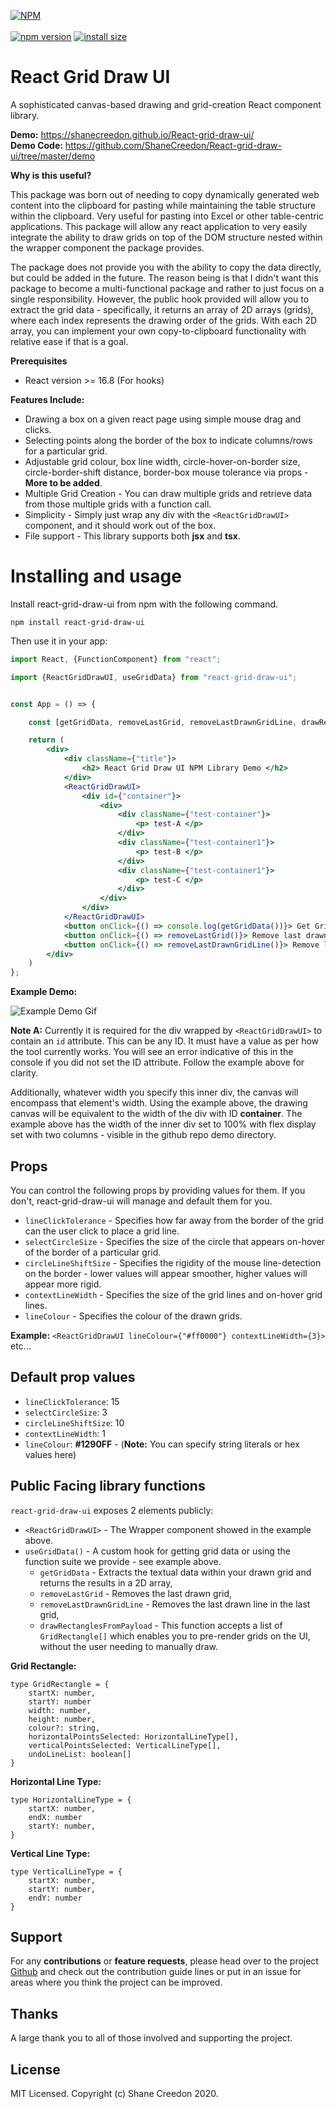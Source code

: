 [![NPM](https://nodei.co/npm/react-grid-draw-ui.png)](https://npmjs.org/package/react-grid-draw-ui) <br><br>
[![npm version](https://badge.fury.io/js/react-grid-draw-ui.svg)](https://badge.fury.io/js/react-grid-draw-ui)
[![install size](https://packagephobia.com/badge?p=react-grid-draw-ui@1.0.25)](https://packagephobia.com/result?p=react-grid-draw-ui@1.0.25)

# React Grid Draw UI

A sophisticated canvas-based drawing and grid-creation React component library.

**Demo:** https://shanecreedon.github.io/React-grid-draw-ui/  
**Demo Code:** https://github.com/ShaneCreedon/React-grid-draw-ui/tree/master/demo

**Why is this useful?**

This package was born out of needing to copy dynamically generated web content into 
the clipboard for pasting while maintaining the table structure within the clipboard. 
Very useful for pasting into Excel or other table-centric applications.
This package will allow any react application to very easily integrate the ability to draw grids on top of the DOM
structure nested within the wrapper component the package provides.

The package does not provide you with the ability to copy the data directly, but could be added in the future.
The reason being is that I didn't want this package to become a multi-functional package and rather to just focus
on a single responsibility. However, the public hook provided will allow you to extract the grid data - specifically, it returns
an array of 2D arrays (grids), where each index represents the drawing order of the grids. With each 2D array, you can 
implement your own copy-to-clipboard functionality with relative ease if that is a goal.

**Prerequisites**
- React version >= 16.8 (For hooks)

**Features Include:**  
- Drawing a box on a given react page using simple mouse drag and clicks.
- Selecting points along the border of the box to indicate columns/rows for a particular grid.
- Adjustable grid colour, box line width, circle-hover-on-border size, circle-border-shift distance, 
border-box mouse tolerance via props - **More to be added**.
- Multiple Grid Creation - You can draw multiple grids and retrieve data from those multiple grids with a function call.
- Simplicity - Simply just wrap any div with the `<ReactGridDrawUI>` component, and it should work out of the box.
- File support - This library supports both **jsx** and **tsx**.

# Installing and usage

Install react-grid-draw-ui from npm with the following command.  

``
npm install react-grid-draw-ui
`` 

Then use it in your app:

```jsx
import React, {FunctionComponent} from "react";

import {ReactGridDrawUI, useGridData} from "react-grid-draw-ui";


const App = () => {

	const [getGridData, removeLastGrid, removeLastDrawnGridLine, drawRectanglesFromPayloadFunction] = useGridData();

	return (
		<div>
			<div className={"title"}>
				<h2> React Grid Draw UI NPM Library Demo </h2>
			</div>
			<ReactGridDrawUI>
				<div id={"container"}>
					<div>
						<div className={"test-container"}>
							<p> test-A </p>
						</div>
						<div className={"test-container1"}>
							<p> test-B </p>
						</div>
						<div className={"test-container1"}>
							<p> test-C </p>
						</div>
					</div>
				</div>
			</ReactGridDrawUI>
			<button onClick={() => console.log(getGridData())}> Get Grid Data (Check web console) </button>
			<button onClick={() => removeLastGrid()}> Remove last drawn grid </button>
			<button onClick={() => removeLastDrawnGridLine()}> Remove last drawn grid line </button>
		</div>
	)
};
```

**Example Demo:**

![Example Demo Gif](https://raw.githubusercontent.com/ShaneCreedon/React-grid-draw-ui/master/demo/resources/react-grid-draw-ui-demo.gif)

**Note A:** Currently it is required for the div wrapped by `<ReactGridDrawUI>` to contain an `id` attribute. This can be any ID. 
It must have a value as per how the tool currently works. You will see an error indicative of this in the console if you did not set the ID attribute.
Follow the example above for clarity. 

Additionally, whatever width you specify this inner div, the canvas will encompass that element's width. Using the example above, the drawing canvas will be 
equivalent to the width of the div with ID **container**. The example above has the width of the inner div set to 100% with 
flex display set with two columns - visible in the github repo demo directory.

## Props

You can control the following props by providing values for them. If you don't, react-grid-draw-ui will manage and default them for you.

- `lineClickTolerance` - Specifies how far away from the border of the grid can the user click to place a grid line. 
- `selectCircleSize` - Specifies the size of the circle that appears on-hover of the border of a particular grid. 
- `circleLineShiftSize` - Specifies the rigidity of the mouse line-detection on the border - lower values will appear smoother, 
higher values will appear more rigid.
- `contextLineWidth` - Specifies the size of the grid lines and on-hover grid lines.
- `lineColour` - Specifies the colour of the drawn grids. 

**Example:** `<ReactGridDrawUI lineColour={"#ff0000"} contextLineWidth={3}>` etc...

## Default prop values

- `lineClickTolerance`: 15
- `selectCircleSize`: 3
- `circleLineShiftSize`: 10
- `contextLineWidth`: 1
- `lineColour`: **#1290FF** - (**Note:** You can specify string literals or hex values here)

## Public Facing library functions 

`react-grid-draw-ui` exposes 2 elements publicly:

- `<ReactGridDrawUI>` - The Wrapper component showed in the example above. 
- `useGridData()` - A custom hook for getting grid data or using the function suite we provide - see example above.
    - `getGridData` - Extracts the textual data within your drawn grid and returns the results in a 2D array, 
    - `removeLastGrid` - Removes the last drawn grid,
    - `removeLastDrawnGridLine` - Removes the last drawn line in the last grid, 
    - `drawRectanglesFromPayload` - This function accepts a list of `GridRectangle[]` which enables you to pre-render grids on the UI, 
      without the user needing to manually draw.
      
**Grid Rectangle:**
````
type GridRectangle = {
    startX: number,
    startY: number
    width: number,
    height: number,
    colour?: string,
    horizontalPointsSelected: HorizontalLineType[],
    verticalPointsSelected: VerticalLineType[],
    undoLineList: boolean[]
}
````

**Horizontal Line Type:**
````
type HorizontalLineType = {
	startX: number,
	endX: number
	startY: number,
}
````

**Vertical Line Type:**
````
type VerticalLineType = {
	startX: number,
	startY: number,
	endY: number
}
````

## Support

For any **contributions** or **feature requests**, please head over to the project [Github](https://github.com/ShaneCreedon/React-grid-draw-ui)
and check out the contribution guide lines or put in an issue for areas where you think the project can be improved.

## Thanks

A large thank you to all of those involved and supporting the project. 


## License
 
MIT Licensed. Copyright (c) Shane Creedon 2020.